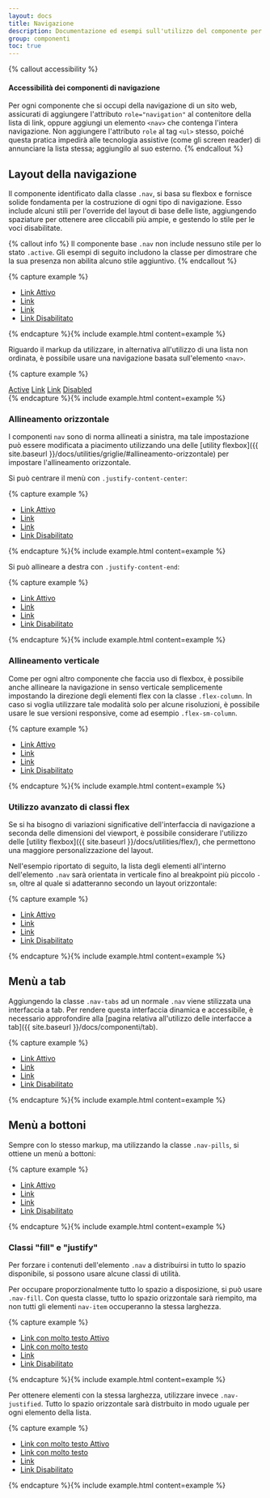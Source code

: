 ```yaml
---
layout: docs
title: Navigazione
description: Documentazione ed esempi sull'utilizzo del componente per la navigazione.
group: componenti
toc: true
---
```


{% callout accessibility %}
#### Accessibilità dei componenti di navigazione

Per ogni componente che si occupi della navigazione di un sito web, assicurati di aggiungere l'attributo `role="navigation"` al contenitore della lista di link, oppure aggiungi un elemento `<nav>` che contenga l'intera navigazione. Non aggiungere l'attributo `role` al tag `<ul>` stesso, poiché questa pratica impedirà alle tecnologia assistive (come gli screen reader) di annunciare la lista stessa; aggiungilo al suo esterno.
{% endcallout %}

## Layout della navigazione

Il componente identificato dalla classe `.nav`, si basa su flexbox e fornisce solide fondamenta per la costruzione di ogni tipo di navigazione. Esso include alcuni stili per l'override del layout di base delle liste, aggiungendo spaziature per ottenere aree cliccabili più ampie, e gestendo lo stile per le voci disabilitate.

{% callout info %}
Il componente base `.nav` non include nessuno stile per lo stato `.active`. Gli esempi di seguito includono la classe per dimostrare che la sua presenza non abilita alcuno stile aggiuntivo.
{% endcallout %}

{% capture example %}
<ul class="nav">
  <li class="nav-item"><a class="nav-link active" href="#">Link Attivo</a></li>
  <li class="nav-item"><a class="nav-link" href="#">Link</a></li>
  <li class="nav-item"><a class="nav-link" href="#">Link</a></li>
  <li class="nav-item"><a class="nav-link disabled" href="#">Link Disabilitato</a></li>
</ul>
{% endcapture %}{% include example.html content=example %}

Riguardo il markup da utilizzare, in alternativa all'utilizzo di una lista non ordinata, è possibile usare una navigazione basata sull'elemento `<nav>`.

{% capture example %}
<nav class="nav nav-pills nav-fill">
  <a class="nav-item nav-link active" href="#">Active</a>
  <a class="nav-item nav-link" href="#">Link</a>
  <a class="nav-item nav-link" href="#">Link</a>
  <a class="nav-item nav-link disabled" href="#">Disabled</a>
</nav>
{% endcapture %}{% include example.html content=example %}

### Allineamento orizzontale

I componenti `nav` sono di norma allineati a sinistra, ma tale impostazione può essere modificata a piacimento utilizzando una delle [utility flexbox]({{ site.baseurl }}/docs/utilities/griglie/#allineamento-orizzontale) per impostare l'allineamento orizzontale.

Si può centrare il menù con `.justify-content-center`:

{% capture example %}
<ul class="nav justify-content-center">
  <li class="nav-item"><a class="nav-link active" href="#">Link Attivo</a></li>
  <li class="nav-item"><a class="nav-link" href="#">Link</a></li>
  <li class="nav-item"><a class="nav-link" href="#">Link</a></li>
  <li class="nav-item"><a class="nav-link disabled" href="#">Link Disabilitato</a></li>
</ul>
{% endcapture %}{% include example.html content=example %}

Si può allineare a destra con `.justify-content-end`:

{% capture example %}
<ul class="nav justify-content-end">
  <li class="nav-item"><a class="nav-link active" href="#">Link Attivo</a></li>
  <li class="nav-item"><a class="nav-link" href="#">Link</a></li>
  <li class="nav-item"><a class="nav-link" href="#">Link</a></li>
  <li class="nav-item"><a class="nav-link disabled" href="#">Link Disabilitato</a></li>
</ul>
{% endcapture %}{% include example.html content=example %}

### Allineamento verticale

Come per ogni altro componente che faccia uso di flexbox, è possibile anche allineare la navigazione in senso verticale semplicemente impostando la direzione degli elementi flex con la classe `.flex-column`. In caso si voglia utilizzare tale modalità solo per alcune risoluzioni, è possibile usare le sue versioni responsive, come ad esempio `.flex-sm-column`.

{% capture example %}
<ul class="nav flex-column">
  <li class="nav-item"><a class="nav-link active" href="#">Link Attivo</a></li>
  <li class="nav-item"><a class="nav-link" href="#">Link</a></li>
  <li class="nav-item"><a class="nav-link" href="#">Link</a></li>
  <li class="nav-item"><a class="nav-link disabled" href="#">Link Disabilitato</a></li>
</ul>
{% endcapture %}{% include example.html content=example %}

### Utilizzo avanzato di classi flex

Se si ha bisogno di variazioni significative dell'interfaccia di navigazione a seconda delle dimensioni del viewport, è possibile considerare l'utilizzo delle [utility flexbox]({{ site.baseurl }}/docs/utilities/flex/), che permettono una maggiore personalizzazione del layout.
 
Nell'esempio riportato di seguito, la lista degli elementi all'interno dell'elemento `.nav` sarà orientata in verticale fino al breakpoint più piccolo `-sm`, oltre al quale si adatteranno secondo un layout orizzontale:

{% capture example %}
<ul class="nav nav-pills flex-column flex-sm-row">
  <li class="nav-item"><a class="nav-link active" href="#">Link Attivo</a></li>
  <li class="nav-item"><a class="nav-link" href="#">Link</a></li>
  <li class="nav-item"><a class="nav-link" href="#">Link</a></li>
  <li class="nav-item"><a class="nav-link disabled" href="#">Link Disabilitato</a></li>
</ul>
{% endcapture %}{% include example.html content=example %}

## Menù a tab

Aggiungendo la classe `.nav-tabs` ad un normale `.nav` viene stilizzata una interfaccia a tab. Per rendere questa interfaccia dinamica e accessibile, è necessario approfondire  alla [pagina relativa all'utilizzo delle interfacce a tab]({{ site.baseurl }}/docs/componenti/tab).

{% capture example %}
<ul class="nav nav-tabs">
  <li class="nav-item"><a class="nav-link active" href="#">Link Attivo</a></li>
  <li class="nav-item"><a class="nav-link" href="#">Link</a></li>
  <li class="nav-item"><a class="nav-link" href="#">Link</a></li>
  <li class="nav-item"><a class="nav-link disabled" href="#">Link Disabilitato</a></li>
</ul>
{% endcapture %}{% include example.html content=example %}

## Menù a bottoni

Sempre con lo stesso markup, ma utilizzando la classe `.nav-pills`, si ottiene un menù a bottoni:

{% capture example %}
<ul class="nav nav-pills">
  <li class="nav-item"><a class="nav-link active" href="#">Link Attivo</a></li>
  <li class="nav-item"><a class="nav-link" href="#">Link</a></li>
  <li class="nav-item"><a class="nav-link" href="#">Link</a></li>
  <li class="nav-item"><a class="nav-link disabled" href="#">Link Disabilitato</a></li>
</ul>
{% endcapture %}{% include example.html content=example %}

### Classi "fill" e "justify"

Per forzare i contenuti dell'elemento `.nav` a distribuirsi in tutto lo spazio disponibile, si possono usare alcune classi di utilità.

Per occupare proporzionalmente tutto lo spazio a disposizione, si può usare `.nav-fill`. Con questa classe, tutto lo spazio orizzontale sarà riempito, ma non tutti gli elementi `nav-item` occuperanno la stessa larghezza.

{% capture example %}
<ul class="nav nav-pills nav-fill">
  <li class="nav-item"><a class="nav-link active" href="#">Link con molto testo Attivo</a></li>
  <li class="nav-item"><a class="nav-link" href="#">Link con molto testo</a></li>
  <li class="nav-item"><a class="nav-link" href="#">Link</a></li>
  <li class="nav-item"><a class="nav-link disabled" href="#">Link Disabilitato</a></li>
</ul>
{% endcapture %}{% include example.html content=example %}

Per ottenere elementi con la stessa larghezza, utilizzare invece `.nav-justified`. Tutto lo spazio orizzontale sarà distrbuito in modo uguale per ogni elemento della lista.

{% capture example %}
<ul class="nav nav-pills nav-justified">
  <li class="nav-item"><a class="nav-link active" href="#">Link con molto testo Attivo</a></li>
  <li class="nav-item"><a class="nav-link" href="#">Link con molto testo</a></li>
  <li class="nav-item"><a class="nav-link" href="#">Link</a></li>
  <li class="nav-item"><a class="nav-link disabled" href="#">Link Disabilitato</a></li>
</ul>
{% endcapture %}{% include example.html content=example %}
